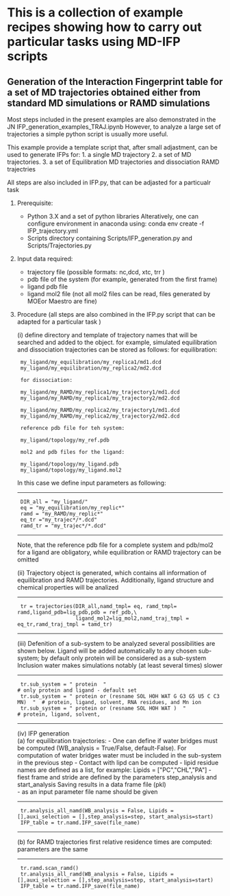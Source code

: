 #  This is a collection of example recipes showing how to carry out particular tasks using MD-IFP scripts


##  Generation of the Interaction Fingerprint table for a set of MD trajectories obtained either from standard MD simulations or RAMD simulations
Most steps included in the present examples are also demonstrated in the JN IFP_generation_examples_TRAJ.ipynb
However, to analyze a large set of trajectories a simple python script is usually more useful.

This example provide a template script that, after small adjastment, can be used to generate IFPs for: 
    1. a single MD trajectory 
    2. a set of MD trajectories.
    3. a set of Equilibration MD trajectories and dissociation RAMD trajectries
    
    
All steps are also included in IFP.py, that can be adjasted for a particualr task

1. Prerequisite:
    - Python 3.X and a set of python libraries
        Alteratively, one can configure environment in anaconda using: conda env create -f IFP_trajectory.yml
    - Scripts directory containing Scripts/IFP_generation.py and Scripts/Trajectories.py 
    
2. Input data required:
    - trajectory file (possible formats: nc,dcd, xtc, trr )
    - pdb file of the system (for example, generated from the first frame)
    - ligand pdb file
    - ligand mol2 file (not all mol2 files can be read, files generated by MOEor Maestro are fine)
         
3. Procedure (all steps are also combined in the IFP.py script that can be adapted for a particular task )
 
    (i) define directory and template of trajectory names that will be searched and added to the object.
        for example, simulated equilibration and dissociation trajectories can be stored as follows:
        for equilibration:
        
        my_ligand/my_equilibration/my_replica1/md1.dcd
        my_ligand/my_equilibration/my_replica2/md2.dcd
        
        for dissociation:
        
        my_ligand/my_RAMD/my_replica1/my_trajectory1/md1.dcd
        my_ligand/my_RAMD/my_replica1/my_trajectory2/md2.dcd
        
        my_ligand/my_RAMD/my_replica2/my_trajectory1/md1.dcd
        my_ligand/my_RAMD/my_replica2/my_trajectory2/md2.dcd
        
        reference pdb file for teh system: 
        
        my_ligand/topology/my_ref.pdb
        
        mol2 and pdb files for the ligand:

        my_ligand/topology/my_ligand.pdb
        my_ligand/topology/my_ligand.mol2
  
    In this case we define input parameters as following:
    
    __________________________________
    
        DIR_all = "my_ligand/"
        eq = "my_equilibration/my_replic*"
        ramd = "my_RAMD/my_replic*"
        eq_tr ="my_trajec*/*.dcd"
        ramd_tr = "my_trajec*/*.dcd"
     __________________________________
     
     Note, that the reference pdb file for a complete system  and pdb/mol2 for a ligand are obligatory, while equilibration or RAMD trajectory can be omitted
   
    (ii) Trajectory object is generated, which contains all information of equilibration and RAMD trajectories. Additionally, ligand structure and chemical properties will be analized
    
     __________________________________
     
        tr = trajectories(DIR_all,namd_tmpl= eq, ramd_tmpl= ramd,ligand_pdb=lig_pdb,pdb = ref_pdb,\
                          ligand_mol2=lig_mol2,namd_traj_tmpl = eq_tr,ramd_traj_tmpl = tamd_tr)                   
      __________________________________
      
     (iii) Defenition of a sub-system to be analyzed 
        several possibilities are shown below. 
        Ligand will be added automatically to any chosen sub-system; 
        by default only protein will be considered as a sub-system 
        Inclusion water makes simulations notably (at least several times) slower
     __________________________________
                               
        tr.sub_system = " protein  "                                              # only protein and ligand - default set
        tr.sub_system = " protein or (resname SOL HOH WAT G G3 G5 U5 C C3 MN)  "  # protein, ligand, solvent, RNA residues, and Mn ion
        tr.sub_system = " protein or (resname SOL HOH WAT )  "                    # protein, ligand, solvent, 
     __________________________________
     
     (iv) IFP generation           
       (a) for equilibration trajectories: 
             - One can define if water bridges must be computed (WB_analysis = True/False, default-False). 
               For computation of water bridges  water must be included in the sub-system in the previous step
             - Contact with lipd can be computed - lipid residue names are defined as a list, for example: Lipids = ["PC","CHL","PA"]
             - fiest frame and stride are defined by the parameters step_analysis and start_analysis
          Saving results  in a data frame file (pkl)         
            - as an input parameter file name should be given  
     __________________________________
     
        tr.analysis_all_namd(WB_analysis = False, Lipids = [],auxi_selection = [],step_analysis=step, start_analysis=start)  
        IFP_table = tr.namd.IFP_save(file_name)
      _________________________________
     
      (b) for RAMD trajectories first relative residence times are computed:
            parameters are the same 
     __________________________________   

        tr.ramd.scan_ramd()
        tr.analysis_all_ramd(WB_analysis = False, Lipids = [],auxi_selection = [],step_analysis=step, start_analysis=start)
        IFP_table = tr.namd.IFP_save(file_name)
        
 
